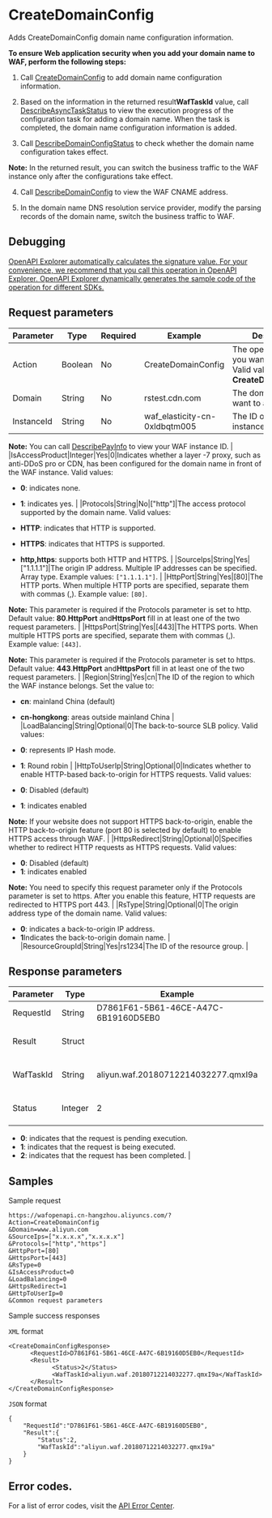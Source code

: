 # CreateDomainConfig

Adds CreateDomainConfig domain name configuration information.

**To ensure Web application security when you add your domain name to WAF, perform the following steps:**

1. Call [CreateDomainConfig](~~86412~~) to add domain name configuration information.

2. Based on the information in the returned result**WafTaskId** value, call [DescribeAsyncTaskStatus](~~86725~~) to view the execution progress of the configuration task for adding a domain name. When the task is completed, the domain name configuration information is added.

3. Call [DescribeDomainConfigStatus](~~86404~~) to check whether the domain name configuration takes effect.

**Note:** In the returned result, you can switch the business traffic to the WAF instance only after the configurations take effect.

4. Call [DescribeDomainConfig](~~86389~~) to view the WAF CNAME address.

5. In the domain name DNS resolution service provider, modify the parsing records of the domain name, switch the business traffic to WAF.

## Debugging

[OpenAPI Explorer automatically calculates the signature value. For your convenience, we recommend that you call this operation in OpenAPI Explorer. OpenAPI Explorer dynamically generates the sample code of the operation for different SDKs.](https://api.aliyun.com/#product=waf-openapi&api=CreateDomainConfig&type=RPC&version=2018-01-17)

## Request parameters

|Parameter|Type|Required|Example|Description|
|---------|----|--------|-------|-----------|
|Action|Boolean|No|CreateDomainConfig|The operation that you want to perform. Valid values: **CreateDomainConfig**. |
|Domain|String|No|rstest.cdn.com|The domain that you want to add to WAF. |
|InstanceId|String|No|waf\_elasticity-cn-0xldbqtm005|The ID of the WAF instance.

**Note:** You can call [DescribePayInfo](~~86651~~) to view your WAF instance ID. |
|IsAccessProduct|Integer|Yes|0|Indicates whether a layer -7 proxy, such as anti-DDoS pro or CDN, has been configured for the domain name in front of the WAF instance. Valid values:

-   **0**: indicates none.
-   **1**: indicates yes. |
|Protocols|String|No|\["http"\]|The access protocol supported by the domain name. Valid values:

-   **HTTP**: indicates that HTTP is supported.
-   **HTTPS**: indicates that HTTPS is supported.
-   **http,https**: supports both HTTP and HTTPS. |
|SourceIps|String|Yes|\["1.1.1.1"\]|The origin IP address. Multiple IP addresses can be specified. Array type. Example values: `["1.1.1.1"]`. |
|HttpPort|String|Yes|\[80\]|The HTTP ports. When multiple HTTP ports are specified, separate them with commas \(,\). Example value: `[80]`.

**Note:** This parameter is required if the Protocols parameter is set to http. Default value: **80**.**HttpPort** and**HttpsPort** fill in at least one of the two request parameters. |
|HttpsPort|String|Yes|\[443\]|The HTTPS ports. When multiple HTTPS ports are specified, separate them with commas \(,\). Example value: `[443]`.

**Note:** This parameter is required if the Protocols parameter is set to https. Default value: **443**.**HttpPort** and**HttpsPort** fill in at least one of the two request parameters. |
|Region|String|Yes|cn|The ID of the region to which the WAF instance belongs. Set the value to:

-   **cn**: mainland China \(default\)
-   **cn-hongkong**: areas outside mainland China |
|LoadBalancing|String|Optional|0|The back-to-source SLB policy. Valid values:

-   **0**: represents IP Hash mode.
-   **1**: Round robin |
|HttpToUserIp|String|Optional|0|Indicates whether to enable HTTP-based back-to-origin for HTTPS requests. Valid values:

-   **0**: Disabled \(default\)
-   **1**: indicates enabled

**Note:** If your website does not support HTTPS back-to-origin, enable the HTTP back-to-origin feature \(port 80 is selected by default\) to enable HTTPS access through WAF. |
|HttpsRedirect|String|Optional|0|Specifies whether to redirect HTTP requests as HTTPS requests. Valid values:

-   **0**: Disabled \(default\)
-   **1**: indicates enabled

**Note:** You need to specify this request parameter only if the Protocols parameter is set to https. After you enable this feature, HTTP requests are redirected to HTTPS port 443. |
|RsType|String|Optional|0|The origin address type of the domain name. Valid values:

-   **0**: indicates a back-to-origin IP address.
-   **1**Indicates the back-to-origin domain name. |
|ResourceGroupId|String|Yes|rs1234|The ID of the resource group. |

## Response parameters

|Parameter|Type|Example|Description|
|---------|----|-------|-----------|
|RequestId|String|D7861F61-5B61-46CE-A47C-6B19160D5EB0|The ID of the request. |
|Result|Struct| |The returned result. |
|WafTaskId|String|aliyun.waf.20180712214032277.qmxI9a|The ID of the WAF request. |
|Status|Integer|2|Request execution status:

-   **0**: indicates that the request is pending execution.
-   **1**: indicates that the request is being executed.
-   **2**: indicates that the request has been completed. |

## Samples

Sample request

```
https://wafopenapi.cn-hangzhou.aliyuncs.com/? Action=CreateDomainConfig
&Domain=www.aliyun.com
&SourceIps=["x.x.x.x","x.x.x.x"]
&Protocols=["http","https"]
&HttpPort=[80]
&HttpsPort=[443]
&RsType=0
&IsAccessProduct=0
&LoadBalancing=0
&HttpsRedirect=1
&HttpToUserIp=0
&Common request parameters
```

Sample success responses

`XML` format

```
<CreateDomainConfigResponse>
      <RequestId>D7861F61-5B61-46CE-A47C-6B19160D5EB0</RequestId>
      <Result>
            <Status>2</Status>
            <WafTaskId>aliyun.waf.20180712214032277.qmxI9a</WafTaskId>
      </Result>
</CreateDomainConfigResponse>
```

`JSON` format

```
{
    "RequestId":"D7861F61-5B61-46CE-A47C-6B19160D5EB0", 
    "Result":{
        "Status":2,
        "WafTaskId":"aliyun.waf.20180712214032277.qmxI9a"
    } 
}
```

## Error codes.

For a list of error codes, visit the [API Error Center](https://error-center.alibabacloud.com/status/product/waf-openapi).

